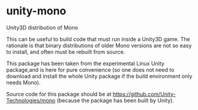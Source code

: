 # unity-mono

Unity3D distribution of Mono

This can be useful to build code that must run inside a Unity3D game.
The rationale is that binary distributions of older Mono versions are not so easy to install, and often must be rebuilt from source.

This package has been taken from the experimental Linux Unity package,and is here for pure convenience (so one does not need to download and install the whole Unity package if the build environment only needs Mono).

Source code for this package should be at https://github.com/Unity-Technologies/mono (because the package has been built by Unity).
